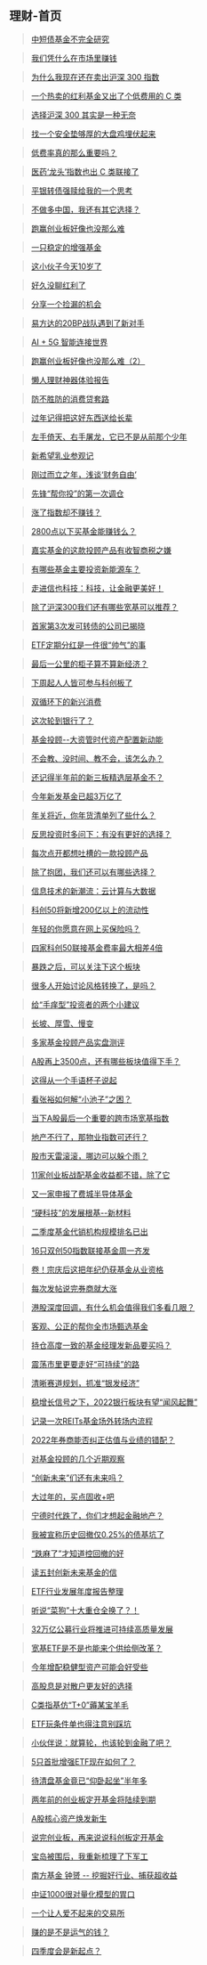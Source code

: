 ## 理财-首页

> [中短债基金不完全研究](/financing/zdz-survey.md)

> [我们凭什么在市场里赚钱](/financing/why-we-can-win.md)

> [为什么我现在还在卖出沪深 300 指数](/financing/why-sell-hs300.md)

> [一个热卖的红利基金又出了个低费用的 C 类](/financing/zzhl-c-plus.md)

> [选择沪深 300 其实是一种无奈](/financing/zz100-core-assets.md)

> [找一个安全垫够厚的大盘鸡埋伏起来](/financing/xgdp-buy.md)

> [低费率真的那么重要吗？](/financing/lower-rate-important.md)

> [医药‘龙头’指数也出 C 类联接了](/financing/hs300yy-c-plus.md)

> [平银转债强赎给我的一个思考](/financing/pyzz-think.md)

> [不做多中国，我还有其它选择？](/financing/long-china.md)

> [跑赢创业板好像也没那么难](/financing/ccz-profile.md)

> [一只稳定的增强基金](/financing/byzz100.md)

> [这小伙子今天10岁了](/financing/cyb-10th.md)

> [好久没聊红利了](/financing/hl-family.md)

> [分享一个捡漏的机会](/financing/hjzz.md)

> [易方达的20BP战队遇到了新对手](/financing/dc-sz50.md)

> [AI + 5G 智能连接世界](/financing/AIetf-info.md)

> [跑赢创业板好像也没那么难（2）](/financing/clc-profile.md)

> [懒人理财神器体验报告](/financing/alipay-mbt.md)

> [防不胜防的消费贷套路](/financing/consumer-loan.md)

> [过年记得把这好东西送给长辈](/financing/haircut-prices.md)

> [左手倚天、右手屠龙，它已不是从前那个少年](/financing/clc-ccz.md)

> [新希望乳业参观记](/financing/newhopedairy.md)

> [刚过而立之年，浅谈‘财务自由’](/financing/talk-cwzy.md)

> [先锋“帮你投”的第一次调仓](/financing/bnt-info-1th.md)

> [涨了指数却不赚钱？](/financing/szzz-info.md)

> [2800点以下买基金能赚钱么？](/financing/2800-fund-buy.md)

> [嘉实基金的这款投顾产品有收智商税之嫌](/financing/jstg-mbt.md)

> [有哪些基金主要投资新能源车？](/financing/xnyc-etfList.md)

> [走进信也科技：科技，让金融更美好！](/financing/xinye-ppd.md)

> [除了沪深300我们还有哪些宽基可以推荐？](/financing/sz100-info.md)

> [首家第3次发可转债的公司已揭晓](/financing/dczz3-info.md)

> [ETF定期分红是一件很“帅气”的事](/financing/yfd-zzhl.md)

> [最后一公里的柜子算不算新经济？](/financing/xjj-gzjj.md)

> [下周起人人皆可参与科创板了](/financing/kc50etf-yfd.md)

> [双循环下的新兴消费](/financing/haxxxf-info.md)

> [这次轮到银行了？](/financing/hbyh-value.md)

> [基金投顾--大资管时代资产配置新动能](/financing/yfd-tg.md)

> [不会教、没时间、教不会，该怎么办？](/financing/visit-jrjy.md)

> [还记得半年前的新三板精选层基金不？](/financing/xsb-jxjj.md)

> [今年新发基金已超3万亿了](/financing/ha-rxp.md)

> [年关将近，你年货清单列了些什么？](/financing/hx-spyl.md)

> [反思投资时多问下：有没有更好的选择？](/financing/yfd-swkj.md)

> [每次点开都想吐槽的一款投顾产品](/financing/jstg-mbt2.md)

> [除了抱团，我们还可以有哪些选择？](/financing/yfd-yjsdsj.md)

> [信息技术的新潮流：云计算与大数据](/financing/yfd-yjsdsj2.md)

> [科创50将新增200亿以上的流动性](/financing/kc50-lj.md)

> [年轻的你愿意在网上买保险吗？](/financing/hz-info.md)

> [四家科创50联接基金费率最大相差4倍](/financing/kc50lj-fl.md)

> [暴跌之后，可以关注下这个板块](/financing/hbyl-info.md)

> [很多人开始讨论风格转换了，是吗？](/financing/hx-zz1000.md)

> [给“手痒型”投资者的两个小建议](/financing/yfd-tg2.md)

> [长坡、厚雪、慢变](/financing/zt-ky.md)

> [多家基金投顾产品实盘测评](/financing/tg-cp.md)

> [A股再上3500点，还有哪些板块值得下手？](/financing/hbyl-lj.md)

> [这得从一个手语杯子说起](/financing/ph-syxbk.md)

> [看张裕如何解“小池子”之困？](/financing/zy-2020.md)

> [当下A股最后一个重要的跨市场宽基指数](/financing/hb-sc50.md)

> [地产不行了，那物业指数可还行？](/financing/wyzs.md)

> [股市天雷滚滚，哪边可以躲个雨？](/financing/jmyz-info.md)

> [11家创业板战配基金收益都不错，除了它](/financing/cyb-zp.md)

> [又一家申报了费城半导体基金](/financing/czjw-new.md)

> [“硬科技”的发展根基--新材料](/financing/hb-xcl.md)

> [二季度基金代销机构规模排名已出](/financing/jjdx-202102th.md)

> [16只双创50指数联接基金周一齐发](/financing/sc50-ljsf.md)

> [卷！宗庆后这把年纪仍获基金从业资格](/financing/whh-z.md)

> [每次发帖说完券商就大涨](/financing/qsdz-ssfg.md)

> [港股深度回调，有什么机会值得我们多看几眼？](/financing/hx-hssw.md)

> [客观、公正的帮你全市场甄选基金](/financing/yfd-tg3.md)

> [持仓高度一致的基金经理发新品要买吗？](/financing/dfh-lj.md)

> [震荡市里更要走好“可持续”的路](/financing/hb-kcxfz.md)

> [清晰赛道规划，抓准“银发经济”](/financing/visit-yyyl.md)

> [稳增长信号之下，2022银行板块有望“闻风起舞”](/financing/hbyh-2.md)

> [记录一次REITs基金场外转场内流程](/financing/reits-change.md)

> [2022年券商能否纠正估值与业绩的错配？](/financing/2022qs.md)

> [对基金投顾的几个近期观察](/financing/tggc.md)

> [“创新未来”们还有未来吗？](/financing/cxwl-last.md)

> [大过年的，买点固收+吧](/financing/yfd-wjsy.md)

> [宁德时代跌了，你们才想起金融地产？](/financing/jrdc-cp.md)

> [我被宣称历史回撤仅0.25%的债基坑了](/financing/jrdc-cp.md)

> [“跌麻了”才知道控回撤的好](/financing/na_xdl.md)

> [读五封创新未来基金的信](/financing/cxwl_over.md)

> [ETF行业发展年度报告整理](/financing/etf-2021.md)

> [听说“菜狗”十大重仓全换了？！](/financing/na-cxqd.md)

> [32万亿公募行业将推进可持续高质量发展](/financing/yfd-gzljjhy.md)

> [宽基ETF是不是也能来个供给侧改革？](/financing/300_500etf.md)

> [今年增配稳健型资产可能会好受些](/financing/hbay.md)

> [高股息是对散户更友好的选择](/financing/zz-ggx.md)

> [C类指基仿“T+0”薅某宝羊毛](/financing/th-hkym.md)

> [ETF玩条件单也得注意别踩坑](/financing/hbzq-yczz.md)

> [小伙伴说：就算轮，也该轮到金融了吧？](/financing/fzfb-bx.md)

> [5只首批增强ETF现在如何了？](/financing/zqetf.md)

> [待清盘基金竟已“仰卧起坐”半年多](/financing/zy100-qs.md)

> [两年前的创业板定开基金将陆续到期](/financing/cyb-2ydq.md)

> [A股核心资产焕发新生](/financing/hb-zz100.md)

> [说完创业板，再来说说科创板定开基金](/financing/kcb-2ydq.md)

> [宝岛被围后，我重新梳理了下军工](/financing/th-gdzd.md)

> [南方基金 钟赟 -- 挖掘好行业、捕获超收益](/financing/nf-zy.md)

> [中证1000很对量化模型的胃口](/financing/wj-zz1000zq.md)

> [一个让人爱不起来的交易所](/financing/bjs-8.md)

> [赚的是不是运气的钱？](/financing/qg-zy.md)

> [四季度会是新起点？](/financing/dfjj-jq.md)
